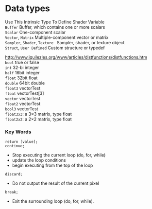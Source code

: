 # Data types  

Use This Intrinsic Type    To Define Shader Variable   
`Buffer`    Buffer, which contains one or more scalars  
`Scalar`    One-component scalar  
`Vector`, `Matrix`    Multiple-component vector or matrix  
`Sampler`, `Shader`, `Texture `   Sampler, shader, or texture object  
`Struct`, `User Defined`    Custom structure or typedef  

http://www.iquilezles.org/www/articles/distfunctions/distfunctions.htm   
`bool` true or false  
`int` 32-bi integer  
`half` 16bit integer  
`float` 32bit float  
`double` 64bit double  
`float3` vectorTest  
`float` vectorTest[3]  
`vector` vectorTest  
`float2` vectorTest    
`bool3` vectorTest    
`float3x3`: a 3×3 matrix, type float  
`float2x2`: a 2×2 matrix, type float  

### Key Words

`return [value];`  
`continue;`   
- Stop executing the current loop (do, for, while)  
- update the loop conditions  
- begin executing from the top of the loop  

`discard;`  
- Do not output the result of the current pixel   

`break;`  
- Exit the surrounding loop (do, for, while).
